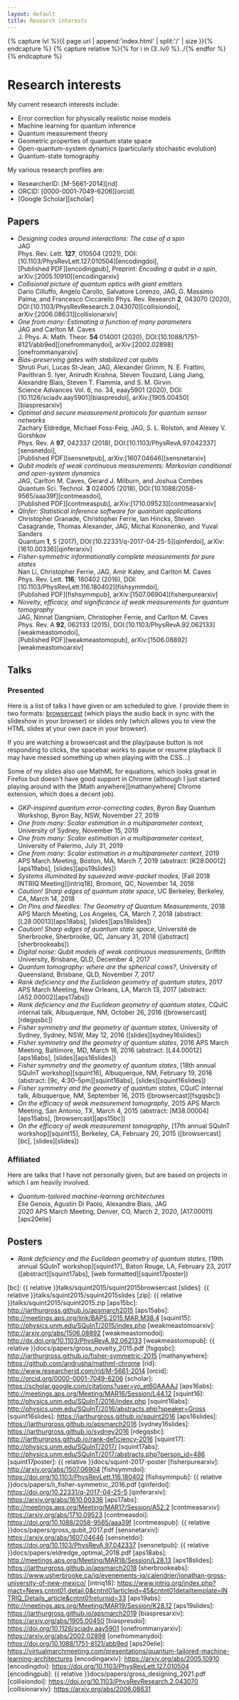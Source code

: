 ```yaml
---
layout: default
title: Research interests
---
```


{% capture lvl %}{{ page.url | append:'index.html' | split:'/' | size }}{% endcapture %}
{% capture relative %}{% for i in (3..lvl) %}../{% endfor %}{% endcapture %}

# Research interests

My current research interests include:

* Error correction for physically realistic noise models
* Machine learning for quantum inference
* Quantum measurement theory
* Geometric properties of quantum state space
* Open-quantum-system dynamics (particularly stochastic evolution)
* Quantum-state tomography

My various research profiles are:

* ResearcherID: [M-5661-2014][rid]
* ORCID: [0000-0001-7049-6206][orcid]
* [Google Scholar][scholar]

## Papers

* *Designing codes around interactions: The case of a spin*  
  JAG  
  Phys. Rev. Lett. **127**, 010504 (2021),
  DOI:[10.1103/PhysRevLett.127.010504][encodingdoi],  
  [Published PDF][encodingpub],
  Preprint: *Encoding a qubit in a spin*,
  arXiv:[2005.10910][encodingarxiv]
* *Collisional picture of quantum optics with giant emitters*  
  Dario Cilluffo, Angelo Carollo, Salvatore Lorenzo, JAG, G. Massimo Palma, and Francesco Ciccarello
  Phys. Rev. Research **2**, 043070 (2020),
  DOI:[10.1103/PhysRevResearch.2.043070][collisiondoi],  
  arXiv:[2006.08631][collisionarxiv]
* *One from many: Estimating a function of many parameters*  
  JAG and Carlton M. Caves  
  J. Phys. A: Math. Theor. **54** 014001 (2020),
  DOI:[10.1088/1751-8121/abb9ed][onefrommanydoi],
  arXiv:[2002.02898][onefrommanyarxiv]
* *Bias-preserving gates with stabilized cat qubits*  
  Shruti Puri, Lucas St-Jean, JAG, Alexander Grimm, N. E. Frattini, Pavithran
  S. Iyer, Anirudh Krishna, Steven Touzard, Liang Jiang, Alexandre Blais,
  Steven T. Flammia, and S. M. Girvin  
  Science Advances Vol. 6, no. 34, eaay5901 (2020),
  DOI:[10.1126/sciadv.aay5901][biaspresdoi],
  arXiv:[1905.00450][biaspresarxiv]
* *Optimal and secure measurement protocols for quantum sensor networks*  
  Zachary Eldredge, Michael Foss-Feig, JAG, S. L. Rolston, and Alexey V.
  Gorshkov  
  Phys. Rev. A **97**, 042337 (2018),
  DOI:[10.1103/PhysRevA.97.042337][sensnetdoi],  
  [Published PDF][sensnetpub],
  arXiv:[1607.04646][sensnetarxiv]
* *Qubit models of weak continuous measurements: Markovian conditional and
  open-system dynamics*  
  JAG, Carlton M. Caves, Gerard J. Milburn, and Joshua
  Combes  
  Quantum Sci. Technol. **3** 024005 (2018),
  DOI:[10.1088/2058-9565/aaa39f][contmeasdoi],  
  [Published PDF][contmeaspub],
  arXiv:[1710.09523][contmeasarxiv]
* *QInfer: Statistical inference software for quantum applications*  
  Christopher Granade, Christopher Ferrie, Ian Hincks, Steven Casagrande,
  Thomas Alexander, JAG, Michal Kononenko, and Yuval Sanders  
  Quantum **1**, 5 (2017), DOI:[10.22331/q-2017-04-25-5][qinferdoi],
  arXiv:[1610.00336][qinferarxiv]
* *Fisher-symmetric informationally complete measurements for pure states*  
  Nan Li, Christopher Ferrie, JAG, Amir Kalev, and Carlton M. Caves  
  Phys. Rev. Lett. **116**, 180402 (2016),
  DOI:[10.1103/PhysRevLett.116.180402][fishsymmdoi],  
  [Published PDF][fishsymmpub],
  arXiv:[1507.06904][fisherpurearxiv]
* *Novelty, efficacy, and significance of weak measurements for quantum
  tomography*  
  JAG, Ninnat Dangniam, Christopher Ferrie, and Carlton M. Caves  
  Phys. Rev. A **92**, 062133 (2015),
  DOI:[10.1103/PhysRevA.92.062133][weakmeastomodoi],  
  [Published PDF][weakmeastomopub],
  arXiv:[1506.08892][weakmeastomoarxiv]

## Talks

### Presented

Here is a list of talks I have given or am scheduled to give. I provide them in
two formats: [browsercast][browsercast] (which plays the audio back in sync
with the slideshow in your browser) or slides only (which allows you to view
the HTML slides at your own pace in your browser).

If you are watching a browsercast and the play/pause button is not responding to
clicks, the spacebar works to pause or resume playback (I may have messed
something up when playing with the CSS...)

Some of my slides also use MathML for equations, which looks great in Firefox
but doesn't have good support in Chrome (although I just started playing around
with the [Math anywhere][mathanywhere] Chrome extension, which does a decent
job).

* *GKP-inspired quantum error-correcting codes*, Byron Bay Quantum Workshop,
  Byron Bay, NSW, November 27, 2019
* *One from many: Scalar estimation in a multiparameter context*, University of
  Sydney, November 15, 2019
* *One from many: Scalar estimation in a multiparameter context*, University of
  Palermo, July 31, 2019
* *One from many: Scalar estimation in a multiparameter context*, 2019 APS
  March Meeting, Boston, MA, March 7, 2019 (abstract: [K28.00012][aps19abs],
  [slides][aps19slides])
* *Systems illuminated by squeezed wave-packet modes*,
  [Fall 2018 INTRIQ Meeting][intriq18], Bromont, QC, November 14, 2018
* *Caution! Sharp edges of quantum state space*, UC Berkeley, Berkeley, CA,
  March 14, 2018
* *On Pins and Needles: The Geometry of Quantum Measurements*, 2018 APS March
  Meeting, Los Angeles, CA, March 7, 2018 (abstract: [L28.00013][aps18abs],
  [slides][aps18slides])
* *Caution! Sharp edges of quantum state space*, Université de Sherbrooke,
  Sherbrooke, QC, January 31, 2018 ([abstract][sherbrookeabs])
* *Digital noise: Qubit models of weak continuous measurements*, Griffith
  University, Brisbane, QLD, December 4, 2017
* *Quantum tomography: where are the spherical cows?*, University of
  Queensland, Brisbane, QLD, November 7, 2017
* *Rank deficiency and the Euclidean geometry of quantum states*, 2017 APS
  March Meeting, New Orleans, LA, March 13, 2017 (abstract:
  [A52.00002][aps17abs])
* *Rank deficiency and the Euclidean geometry of quantum states*, CQuIC
  internal talk, Albuquerque, NM, October 26, 2016 ([browsercast][rdegqsbc])
* *Fisher symmetry and the geometry of quantum states*, University of Sydney,
  Sydney, NSW, May 12, 2016 ([slides][sydney16slides])
* *Fisher symmetry and the geometry of quantum states*, 2016 APS March Meeting,
  Baltimore, MD, March 16, 2016 (abstract: [L44.00012][aps16abs],
  [slides][aps16slides])
* *Fisher symmetry and the geometry of quantum states*,
  [18th annual SQuInT workshop][squint16], Albuquerque, NM, February 19, 2016
  (abstract: [9c, 4:30&ndash;5pm][squint16abs], [slides][squint16slides])
* *Fisher symmetry and the geometry of quantum states*, CQuIC internal talk,
  Albuquerque, NM, September 16, 2015 ([browsercast][fsgqsbc])
* *On the efficacy of weak measurement tomography*, 2015 APS March Meeting, San
  Antonio, TX, March 4, 2015 (abstract: [M38.00004][aps15abs],
  [browsercast][aps15bc])
* *On the efficacy of weak measurement tomography*,
  [17th annual SQuInT workshop][squint15],
  Berkeley, CA, February 20, 2015 ([browsercast][bc], [slides][slides])

### Affiliated

Here are talks that I have not personally given, but are based on projects in which I am heavily involved.

* *Quantum-tailored machine-learning architectures*  
  Élie Genois, Agustin Di Paolo, Alexandre Blais, JAG  
  2020 APS March Meeting, Denver, CO, March 2, 2020,
  [A17.00011][aps20elie]


## Posters

* *Rank deficiency and the Euclidean geometry of quantum states*,
  [19th annual SQuInT workshop][squint17], Baton Rouge, LA, February 23, 2017
  ([abstract][squint17abs], [web formatted][squint17poster])

[browsercast]: https://github.com/ReDEnergy/Browsercast
[png]: http://www.libpng.org/pub/png/
[svg]: http://www.w3.org/Graphics/SVG/
[bc]: {{ relative }}talks/squint2015/squint2015browsercast
[slides]: {{ relative }}talks/squint2015/squint2015slides
[zip]: {{ relative }}talks/squint2015/squint2015.zip
[aps15bc]: http://jarthurgross.github.io/apsmarch2015
[aps15abs]: http://meetings.aps.org/link/BAPS.2015.MAR.M38.4
[squint15]: http://physics.unm.edu/SQuInT/2015/index.php
[weakmeastomoarxiv]: http://arxiv.org/abs/1506.08892
[weakmeastomodoi]: http://dx.doi.org/10.1103/PhysRevA.92.062133
[weakmeastomopub]: {{ relative }}docs/papers/gross_novelty_2015.pdf
[fsgqsbc]: http://jarthurgross.github.io/fisher-symmetric-2015
[mathanywhere]: https://github.com/andrusha/mathml-chrome
[rid]: http://www.researcherid.com/rid/M-5661-2014
[orcid]: http://orcid.org/0000-0001-7049-6206
[scholar]: https://scholar.google.com/citations?user=yo_et60AAAAJ
[aps16abs]: http://meetings.aps.org/Meeting/MAR16/Session/L44.12
[squint16]: http://physics.unm.edu/SQuInT/2016/index.php
[squint16abs]: http://physics.unm.edu/SQuInT/2016/abstracts.php?speaker=Gross
[squint16slides]: https://jarthurgross.github.io/squint2016
[aps16slides]: https://jarthurgross.github.io/apsmarch2016
[sydney16slides]: https://jarthurgross.github.io/sydney2016
[rdegqsbc]: http://jarthurgross.github.io/rank-deficiency-2016
[squint17]: http://physics.unm.edu/SQuInT/2017/
[squint17abs]: http://physics.unm.edu/SQuInT/2017/abstracts.php?person_id=486
[squint17poster]: {{ relative }}docs/squint-2017-poster
[fisherpurearxiv]: http://arxiv.org/abs/1507.06904
[fishsymmdoi]: https://doi.org/10.1103/PhysRevLett.116.180402
[fishsymmpub]: {{ relative }}docs/papers/li_fisher-symmetric_2016.pdf
[qinferdoi]: https://doi.org/10.22331/q-2017-04-25-5
[qinferarxiv]: https://arxiv.org/abs/1610.00336
[aps17abs]: http://meetings.aps.org/Meeting/MAR17/Session/A52.2
[contmeasarxiv]: https://arxiv.org/abs/1710.09523
[contmeasdoi]: https://doi.org/10.1088/2058-9565/aaa39f
[contmeaspub]: {{ relative }}docs/papers/gross_qubit_2017.pdf
[sensnetarxiv]: https://arxiv.org/abs/1607.04646
[sensnetdoi]: https://doi.org/10.1103/PhysRevA.97.042337
[sensnetpub]: {{ relative }}docs/papers/eldredge_optimal_2018.pdf
[aps18abs]: http://meetings.aps.org/Meeting/MAR18/Session/L28.13
[aps18slides]: https://jarthurgross.github.io/apsmarch2018
[sherbrookeabs]: https://www.usherbrooke.ca/iq/evenements-iq/calendrier/jonathan-gross-university-of-new-mexico/
[intriq18]: https://www.intriq.org/index.php?mact=News,cntnt01,detail,0&cntnt01articleid=45&cntnt01detailtemplate=INTRIQ_Details_article&cntnt01returnid=33
[aps19abs]: http://meetings.aps.org/Meeting/MAR19/Session/K28.12
[aps19slides]: https://jarthurgross.github.io/apsmarch2019
[biaspresarxiv]: https://arxiv.org/abs/1905.00450
[biaspresdoi]: https://doi.org/10.1126/sciadv.aay5901
[onefrommanyarxiv]: https://arxiv.org/abs/2002.02898
[onefrommanydoi]: https://doi.org/10.1088/1751-8121/abb9ed
[aps20elie]: https://virtualmarchmeeting.com/presentations/quantum-tailored-machine-learning-architectures
[encodingarxiv]: https://arxiv.org/abs/2005.10910
[encodingdoi]: https://doi.org/10.1103/PhysRevLett.127.010504
[encodingpub]: {{ relative }}docs/papers/gross_designing_2021.pdf
[collisiondoi]: https://doi.org/10.1103/PhysRevResearch.2.043070
[collisionarxiv]: https://arxiv.org/abs/2006.08631
